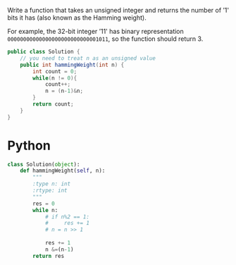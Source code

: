 Write a function that takes an unsigned integer and returns the number of ’1' bits it has (also known as the Hamming weight).

For example, the 32-bit integer ’11' has binary representation `00000000000000000000000000001011`, so the function should return 3.


```java
public class Solution {
    // you need to treat n as an unsigned value
    public int hammingWeight(int n) {
        int count = 0;
        while(n != 0){
        	count++;
        	n = (n-1)&n;
        }
        return count;
    }
}
```

# Python
```python
class Solution(object):
    def hammingWeight(self, n):
        """
        :type n: int
        :rtype: int
        """
        res = 0
        while n:
            # if n%2 == 1:
            #     res += 1
            # n = n >> 1
            
            res += 1
            n &=(n-1)
        return res
```    
    
